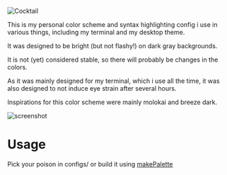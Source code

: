 ![Cocktail](https://i.imgur.com/mcBoxiX.png)

This is my personal color scheme and syntax highlighting config i use in various things, including my terminal and my desktop theme.

It was designed to be bright (but not flashy!) on dark gray backgrounds.

It is not (yet) considered stable, so there will probably be changes in the colors.

As it was mainly designed for my terminal, which i use all the time, it was also designed to not induce eye strain after several hours.

Inspirations for this color scheme were mainly molokai and breeze dark.

![screenshot](https://i.imgur.com/2PXPnkR.png)

# Usage

Pick your poison in configs/ or build it using [makePalette](https://github.com/prototux/makePalette)
